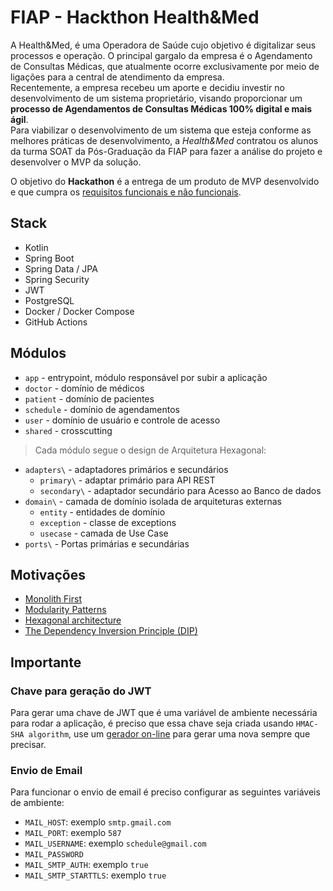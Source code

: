 # FIAP - Hackthon Health&Med

A Health&Med, é uma Operadora de Saúde cujo objetivo é digitalizar seus processos e operação. O principal gargalo da empresa é o Agendamento de Consultas Médicas, que atualmente ocorre exclusivamente por meio de ligações para a central de atendimento da empresa.   
Recentemente, a empresa recebeu um aporte e decidiu investir no desenvolvimento de um sistema proprietário, visando proporcionar um **processo de Agendamentos de Consultas Médicas 100% digital e mais ágil**.   
Para viabilizar o desenvolvimento de um sistema que esteja conforme as melhores práticas de desenvolvimento, a _Health&Med_ contratou os alunos da turma SOAT da Pós-Graduação da FIAP para fazer a análise do projeto e desenvolver o MVP da solução.   

O objetivo do **Hackathon** é a entrega de um produto de MVP desenvolvido e que cumpra os [requisitos funcionais e não funcionais](./Requisitos.md).

## Stack

- Kotlin
- Spring Boot
- Spring Data / JPA
- Spring Security
- JWT
- PostgreSQL
- Docker / Docker Compose
- GitHub Actions

## Módulos

- `app` - entrypoint, módulo responsável por subir a aplicação
- `doctor` - domínio de médicos
- `patient` - domínio de pacientes
- `schedule` - domínio de agendamentos
- `user` - domínio de usuário e controle de acesso
- `shared` - crosscutting 

> Cada módulo segue o design de Arquitetura Hexagonal:

- `adapters\` - adaptadores primários e secundários
  - `primary\` - adaptar primário para API REST
  - `secondary\` - adaptador secundário para Acesso ao Banco de dados
- `domain\` - camada de domínio isolada de arquiteturas externas
  - `entity` - entidades de domínio
  - `exception` - classe de exceptions
  - `usecase` - camada de Use Case 
- `ports\` - Portas primárias e secundárias

## Motivações

- [Monolith First](https://martinfowler.com/bliki/MonolithFirst.html)
- [Modularity Patterns](https://martinfowler.com/articles/refactoring-dependencies.html)
- [Hexagonal architecture](https://alistair.cockburn.us/hexagonal-architecture/)
- [The Dependency Inversion Principle (DIP)](https://martinfowler.com/articles/dipInTheWild.html)


## Importante 

### Chave para geração do JWT

Para gerar uma chave de JWT que é uma variável de ambiente necessária para rodar a aplicação,
é preciso que essa chave seja criada usando `HMAC-SHA algorithm`, 
use um [gerador on-line](https://www.freeformatter.com/hmac-generator.html#before-output) para gerar uma nova sempre que precisar.

### Envio de Email

Para funcionar o envio de email é preciso configurar as seguintes variáveis de ambiente:

- `MAIL_HOST`: exemplo `smtp.gmail.com`
- `MAIL_PORT`: exemplo `587`
- `MAIL_USERNAME`: exemplo `schedule@gmail.com`
- `MAIL_PASSWORD`
- `MAIL_SMTP_AUTH`: exemplo `true`
- `MAIL_SMTP_STARTTLS`: exemplo `true`
